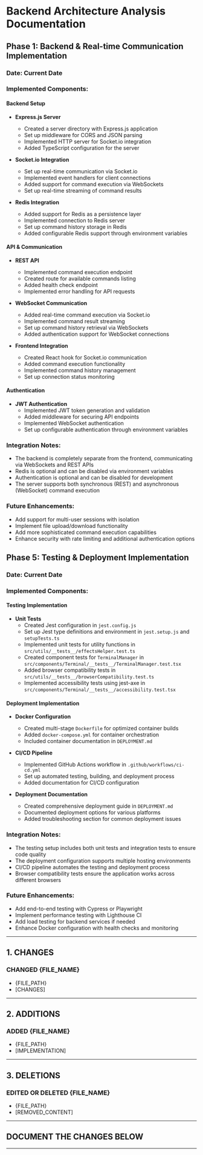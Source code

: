 # Backend Architecture Analysis Documentation

## Phase 1: Backend & Real-time Communication Implementation

### Date: Current Date

### Implemented Components:

#### Backend Setup

- **Express.js Server**

  - Created a server directory with Express.js application
  - Set up middleware for CORS and JSON parsing
  - Implemented HTTP server for Socket.io integration
  - Added TypeScript configuration for the server

- **Socket.io Integration**

  - Set up real-time communication via Socket.io
  - Implemented event handlers for client connections
  - Added support for command execution via WebSockets
  - Set up real-time streaming of command results

- **Redis Integration**
  - Added support for Redis as a persistence layer
  - Implemented connection to Redis server
  - Set up command history storage in Redis
  - Added configurable Redis support through environment variables

#### API & Communication

- **REST API**

  - Implemented command execution endpoint
  - Created route for available commands listing
  - Added health check endpoint
  - Implemented error handling for API requests

- **WebSocket Communication**

  - Added real-time command execution via Socket.io
  - Implemented command result streaming
  - Set up command history retrieval via WebSockets
  - Added authentication support for WebSocket connections

- **Frontend Integration**
  - Created React hook for Socket.io communication
  - Added command execution functionality
  - Implemented command history management
  - Set up connection status monitoring

#### Authentication

- **JWT Authentication**
  - Implemented JWT token generation and validation
  - Added middleware for securing API endpoints
  - Implemented WebSocket authentication
  - Set up configurable authentication through environment variables

### Integration Notes:

- The backend is completely separate from the frontend, communicating via WebSockets and REST APIs
- Redis is optional and can be disabled via environment variables
- Authentication is optional and can be disabled for development
- The server supports both synchronous (REST) and asynchronous (WebSocket) command execution

### Future Enhancements:

- Add support for multi-user sessions with isolation
- Implement file upload/download functionality
- Add more sophisticated command execution capabilities
- Enhance security with rate limiting and additional authentication options

## Phase 5: Testing & Deployment Implementation

### Date: Current Date

### Implemented Components:

#### Testing Implementation

- **Unit Tests**
  - Created Jest configuration in `jest.config.js`
  - Set up Jest type definitions and environment in `jest.setup.js` and `setupTests.ts`
  - Implemented unit tests for utility functions in `src/utils/__tests__/effectsHelper.test.ts`
  - Created component tests for `TerminalManager` in `src/components/Terminal/__tests__/TerminalManager.test.tsx`
  - Added browser compatibility tests in `src/utils/__tests__/browserCompatibility.test.ts`
  - Implemented accessibility tests using jest-axe in `src/components/Terminal/__tests__/accessibility.test.tsx`

#### Deployment Implementation

- **Docker Configuration**

  - Created multi-stage `Dockerfile` for optimized container builds
  - Added `docker-compose.yml` for container orchestration
  - Included container documentation in `DEPLOYMENT.md`

- **CI/CD Pipeline**

  - Implemented GitHub Actions workflow in `.github/workflows/ci-cd.yml`
  - Set up automated testing, building, and deployment process
  - Added documentation for CI/CD configuration

- **Deployment Documentation**
  - Created comprehensive deployment guide in `DEPLOYMENT.md`
  - Documented deployment options for various platforms
  - Added troubleshooting section for common deployment issues

### Integration Notes:

- The testing setup includes both unit tests and integration tests to ensure code quality
- The deployment configuration supports multiple hosting environments
- CI/CD pipeline automates the testing and deployment process
- Browser compatibility tests ensure the application works across different browsers

### Future Enhancements:

- Add end-to-end testing with Cypress or Playwright
- Implement performance testing with Lighthouse CI
- Add load testing for backend services if needed
- Enhance Docker configuration with health checks and monitoring

---

## 1. CHANGES

### CHANGED {FILE_NAME}

- {FILE_PATH}
- [CHANGES]

---

## 2. ADDITIONS

### ADDED {FILE_NAME}

- {FILE_PATH}
- [IMPLEMENTATION]

---

## 3. DELETIONS

### EDITED OR DELETED {FILE_NAME}

- {FILE_PATH}
- [REMOVED_CONTENT]

---

## DOCUMENT THE CHANGES BELOW

---
